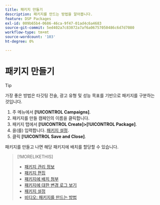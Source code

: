 ```yaml
---
title: 패키지 만들기
description: 패키지를 만드는 방법을 알아봅니다.
feature: DSP Packages
exl-id: 009b65b4-0686-46ca-9f47-01ad4c6a4683
source-git-commit: 5ed402a7c83072a7af6a06757050486c6d7d7080
workflow-type: tm+mt
source-wordcount: '103'
ht-degree: 0%

---
```


# 패키지 만들기

>[!TIP]
>
>가장 좋은 방법은 타깃팅 전술, 광고 유형 및 성능 목표를 기반으로 패키지를 구분하는 것입니다.

1. 주 메뉴에서 **[!UICONTROL Campaigns]**.
1. 패키지를 만들 캠페인의 이름을 클릭합니다.
1. 패키지 탭에서 **[!UICONTROL Create]>[!UICONTROL Package]**.
1. 을(를) 입력합니다. [패키지 설정](package-settings.md).
1. 클릭 **[!UICONTROL Save and Close]**.

패키지를 만들고 나면 해당 패키지에 배치를 할당할 수 있습니다.

>[!MORELIKETHIS]
>
>* [패키지 관리 정보](package-about.md)
>* [패키지 편집](package-edit.md)
>* [패키지에 배치 첨부](package-attach-placement.md)
>* [패키지에 대한 변경 로그 보기](package-change-log.md)
>* [패키지 설정](package-settings.md)
>* [비디오: 패키지를 만드는 방법](https://experienceleague.adobe.com/docs/advertising-cloud-learn/tutorials/dsp/package-create.html)

